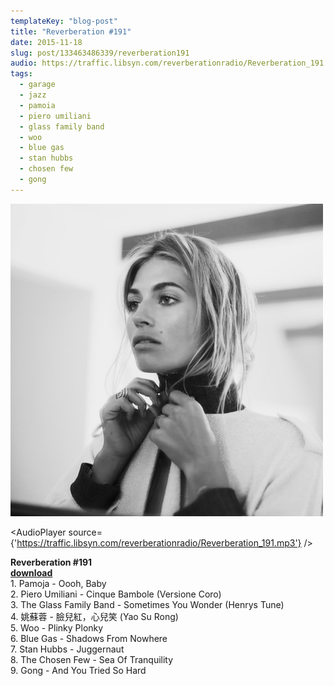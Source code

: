 ```yaml
---
templateKey: "blog-post"
title: "Reverberation #191"
date: 2015-11-18
slug: post/133463486339/reverberation191
audio: https://traffic.libsyn.com/reverberationradio/Reverberation_191.mp3
tags:
  - garage
  - jazz
  - pamoia
  - piero umiliani
  - glass family band
  - woo
  - blue gas
  - stan hubbs
  - chosen few
  - gong
---
```


![Reverberation #191](../images/bd7772fe2f06c6666f0a38dfa19133d6dbaa0075268cb3aee12a1ee70baced9e.png)

<AudioPlayer source={'https://traffic.libsyn.com/reverberationradio/Reverberation_191.mp3'} />

<p><b>Reverberation #191<br /><a href="https://traffic.libsyn.com/reverberationradio/Reverberation_191.mp3">download</a></b><br />1. Pamoja - Oooh, Baby<br />2. Piero Umiliani - Cinque Bambole (Versione Coro)<br />3. The Glass Family Band - Sometimes You Wonder (Henrys Tune)<br />4. &#23002;&#34311;&#33993; - &#33225;&#20818;&#32005;&#65292;&#24515;&#20818;&#31505; (Yao Su Rong)<br />5. Woo - Plinky Plonky<br />6. Blue Gas - Shadows From Nowhere<br />7. Stan Hubbs - Juggernaut<br />8. The Chosen Few - Sea Of Tranquility<br />9. Gong - And You Tried So Hard</p>

